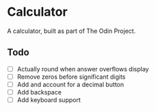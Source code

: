 # Calculator

A calculator, built as part of The Odin Project.

## Todo

- [ ] Actually round when answer overflows display
- [ ] Remove zeros before significant digits
- [ ] Add and account for a decimal button
- [ ] Add backspace
- [ ] Add keyboard support